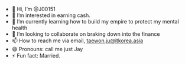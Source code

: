 - 👋 Hi, I’m @J00151
- 👀 I’m interested in earning cash.
- 🌱 I’m currently learning how to build my empire to protect my mental health
- 💞️ I’m looking to collaborate on braking down into the finance
- 📫 How to reach me via email, taewon.ju@itkorea.asia
- 😄 Pronouns: call me just Jay
- ⚡ Fun fact: Married.

<!---
J00151/J00151 is a ✨ special ✨ repository because its `README.md` (this file) appears on your GitHub profile.
You can click the Preview link to take a look at your changes.
--->
